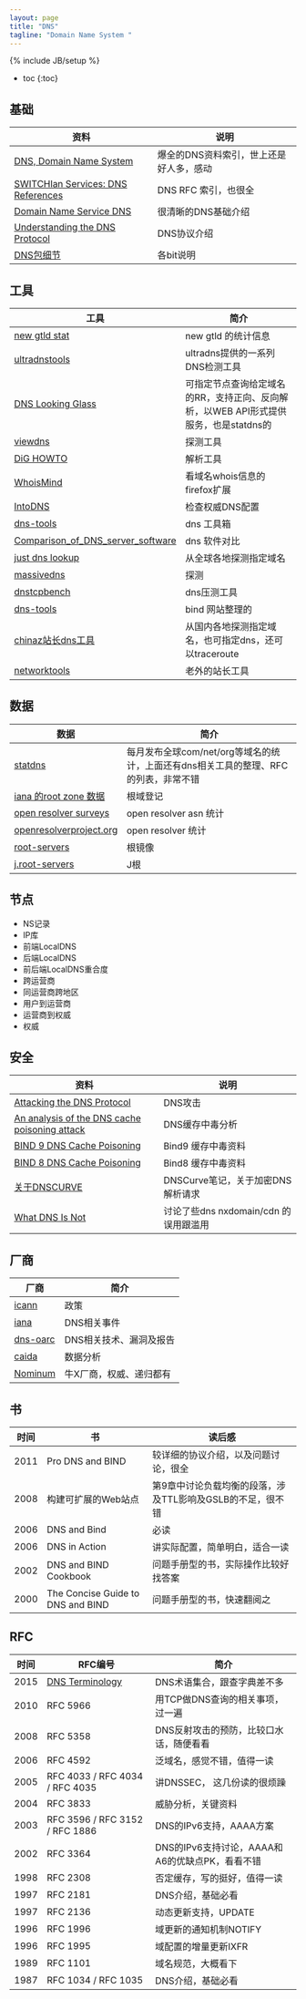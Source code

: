 ```yaml
---
layout: page
title: "DNS"
tagline: "Domain Name System "
---
```

{% include JB/setup %}

* toc
{:toc}

## 基础

| 资料 | 说明 |
| ---- | ---- |
| [DNS, Domain Name System](http://www.networksorcery.com/enp/protocol/dns.htm) | 爆全的DNS资料索引，世上还是好人多，感动 |
| [SWITCHlan Services: DNS References ](http://www.switch.ch/network/services/dns/references.html) | DNS RFC 索引，也很全 |
| [Domain Name Service DNS](http://www.freesoft.org/CIE/Topics/75.htm) | 很清晰的DNS基础介绍 |
| [Understanding the DNS Protocol](http://www.windowsnetworking.com/articles_tutorials/understanding-dns-protocol-part1.html) | DNS协议介绍 |
| [DNS包细节](http://www.networksorcery.com/enp/protocol/dns.htm) | 各bit说明 |


## 工具

| 工具 | 简介 |
| ---- | ---- |
| [new gtld stat](https://ntldstats.com/) | new gtld 的统计信息
| [ultradnstools](https://www.ultratools.com/) | ultradns提供的一系列DNS检测工具
| [DNS Looking Glass](http://www.dns-lg.com/) | 可指定节点查询给定域名的RR，支持正向、反向解析，以WEB API形式提供服务，也是statdns的
| [viewdns](http://viewdns.info/) | 探测工具
| [DiG HOWTO ](http://www.madboa.com/geek/dig/) | 解析工具
| [WhoisMind](https://addons.mozilla.org/zh-CN/firefox/addon/whois-mind/?src=userprofile) | 看域名whois信息的firefox扩展
| [IntoDNS](http://www.intodns.com/) | 检查权威DNS配置
| [dns-tools](http://www.bind10.net/dns-tools) | dns 工具箱
| [Comparison_of_DNS_server_software](http://en.wikipedia.org/wiki/Comparison_of_DNS_server_software) | dns 软件对比
| [just dns lookup](http://just-dnslookup.com/index.php) | 从全球各地探测指定域名
| [massivedns](http://massivedns.com/) | 探测
| [dnstcpbench](http://blog.powerdns.com/2013/06/25/simple-tcpip-dns-benchmarking-tool/) | dns压测工具
| [dns-tools](http://www.bind9.net/dns-tools) | bind 网站整理的
| [chinaz站长dns工具](http://tool.chinaz.com/dns/) | 从国内各地探测指定域名，也可指定dns，还可以traceroute
| [networktools](http://networktools.nl/) | 老外的站长工具


## 数据

| 数据 | 简介 |
| ---- | ---- |
| [statdns](http://www.statdns.com) | 每月发布全球com/net/org等域名的统计，上面还有dns相关工具的整理、RFC的列表，非常不错
| [iana 的root zone 数据](http://www.iana.org/domains/root/db) | 根域登记
| [open resolver surveys](http://dns.measurement-factory.com/surveys/openresolvers.html) | open resolver asn 统计
| [openresolverproject.org](http://openresolverproject.org) | open resolver 统计
| [root-servers](http://www.root-servers.org/index.html) | 根镜像
| [j.root-servers](http://j.root-servers.org/metrics.html) | J根

## 节点

- NS记录
- IP库
- 前端LocalDNS
- 后端LocalDNS
- 前后端LocalDNS重合度
- 跨运营商
- 同运营商跨地区
- 用户到运营商
- 运营商到权威
- 权威


## 安全

| 资料 | 说明 |
| ---- | ---- |
| [Attacking the DNS Protocol](http://www.net-security.org/article.php?id=600) | DNS攻击
| [An analysis of the DNS cache poisoning attack](https://labs.nic.cz/files/labs/DNS-cache-poisoning-attack-analysis.pdf) | DNS缓存中毒分析
| [BIND 9 DNS Cache Poisoning](http://landing2.trusteer.com/list-context/publications/bind-9-dns-cache-poisoning) | Bind9 缓存中毒资料
| [BIND 8 DNS Cache Poisoning](http://landing2.trusteer.com/list-context/publications/bind-8-dns-cache-poisoning) | Bind8 缓存中毒资料
| [关于DNSCURVE](http://abbypan.blogspot.com/2011/11/dnscurve.html) | DNSCurve笔记，关于加密DNS解析请求
| [What DNS Is Not](http://queue.acm.org/detail.cfm?id=1647302) | 讨论了些dns nxdomain/cdn 的误用跟滥用


## 厂商

| 厂商 | 简介 |
| ---- | ---- |
| [icann](http://www.icann.org/) | 政策
| [iana](http://www.iana.org/) |  	DNS相关事件
| [dns-oarc](https://www.dns-oarc.net/) |  	DNS相关技术、漏洞及报告
| [caida](http://www.caida.org/) | 数据分析
| [Nominum](http://www.nominum.com/) | 牛X厂商，权威、递归都有

## 书

| 时间 | 书 | 读后感 |
| ---- | -- | ------ |
| 2011 | Pro DNS and BIND | 较详细的协议介绍，以及问题讨论，很全
| 2008 | 构建可扩展的Web站点 | 第9章中讨论负载均衡的段落，涉及TTL影响及GSLB的不足，很不错
| 2006 | DNS and Bind | 必读
| 2006 | DNS in Action | 讲实际配置，简单明白，适合一读
| 2002 | DNS and BIND Cookbook | 问题手册型的书，实际操作比较好找答案 
| 2000 | The Concise Guide to DNS and BIND | 问题手册型的书，快速翻阅之


## RFC

| 时间 | RFC编号 | 简介 |
| ---- | ------- | ---- |
| 2015 | [DNS Terminology](https://www.ietf.org/id/draft-ietf-dnsop-dns-terminology-04.txt) | DNS术语集合，跟查字典差不多
| 2010 | RFC 5966 | 用TCP做DNS查询的相关事项，过一遍
| 2008 | RFC 5358 | DNS反射攻击的预防，比较口水话，随便看看
| 2006 | RFC 4592 | 泛域名，感觉不错，值得一读
| 2005 | RFC 4033 / RFC 4034 / RFC 4035 | 讲DNSSEC， 这几份读的很烦躁
| 2004 | RFC 3833 | 威胁分析，关键资料
| 2003 | RFC 3596 / RFC 3152 / RFC 1886 | DNS的IPv6支持，AAAA方案
| 2002 | RFC 3364 | DNS的IPv6支持讨论，AAAA和A6的优缺点PK，看看不错
| 1998 | RFC 2308 | 否定缓存，写的挺好，值得一读
| 1997 | RFC 2181 | DNS介绍，基础必看
| 1997 | RFC 2136 | 动态更新支持，UPDATE
| 1996 | RFC 1996 | 域更新的通知机制NOTIFY
| 1996 | RFC 1995 | 域配置的增量更新IXFR
| 1989 | RFC 1101 | 域名规范，大概看下
| 1987 | RFC 1034 / RFC 1035 | DNS介绍，基础必看

